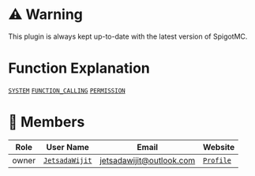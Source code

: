 # ⚠️ Warning

This plugin is always kept up-to-date with the latest version of SpigotMC.

# Function Explanation

[`SYSTEM`](https://github.com/MCEngine/artificialintelligence/tree/master/docs/info/SYSTEM.md)
[`FUNCTION_CALLING`](https://github.com/MCEngine/artificialintelligence/tree/master/docs/info/FUNCTION_CALLING.md)
[`PERMISSION`](https://github.com/MCEngine/artificialintelligence/tree/master/docs/info/PERMISSION.md)

# 👥 Members

|Role|User Name|Email|Website|
|-|-|-|-|
|owner|[`JetsadaWijit`](https://github.com/JetsadaWijit)|jetsadawijit@outlook.com|[`Profile`](https://jetsadawijit.github.io)|

